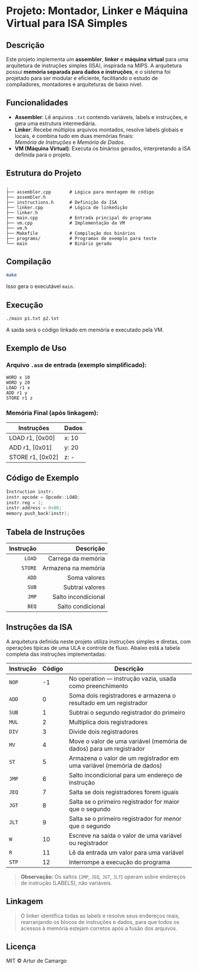 
# Projeto: Montador, Linker e Máquina Virtual para ISA Simples

## Descrição

Este projeto implementa um **assembler**, **linker** e **máquina virtual** para uma arquitetura de instruções simples (ISA), inspirada na MIPS. A arquitetura possui **memória separada para dados e instruções**, e o sistema foi projetado para ser modular e eficiente, facilitando o estudo de compiladores, montadores e arquiteturas de baixo nível.

## Funcionalidades

- **Assembler**: Lê arquivos `.txt` contendo variáveis, labels e instruções, e gera uma estrutura intermediária.
- **Linker**: Recebe múltiplos arquivos montados, resolve labels globais e locais, e combina tudo em duas memórias finais:  
  *Memória de Instruções* e *Memória de Dados*.
- **VM (Máquina Virtual)**: Executa os binários gerados, interpretando a ISA definida para o projeto.

## Estrutura do Projeto

```
.
├── assembler.cpp       # Lógica para montagem de código
├── assembler.h
├── instructions.h      # Definição da ISA
├── linker.cpp          # Lógica de linkedição
├── linker.h
├── main.cpp            # Entrada principal do programa
├── vm.cpp              # Implementação da VM
├── vm.h
├── Makefile            # Compilação dos binários
├── programs/           # Programas de exemplo para teste
└── main                # Binário gerado
```

## Compilação

```bash
make
```

Isso gera o executável `main`.

## Execução

```bash
./main p1.txt p2.txt
```

A saída será o código linkado em memória e executado pela VM.

## Exemplo de Uso

### Arquivo `.asm` de entrada (exemplo simplificado):

```
WORD x 10
WORD y 20
LOAD r1 x
ADD r1 y
STORE r1 z
```

### Memória Final (após linkagem):

| Instruções        | Dados          |
|-------------------|----------------|
| LOAD r1, [0x00]   | x: 10          |
| ADD r1, [0x01]    | y: 20          |
| STORE r1, [0x02]  | z: -           |

## Código de Exemplo

```cpp
Instruction instr;
instr.opcode = Opcode::LOAD;
instr.reg = 1;
instr.address = 0x00;
memory.push_back(instr);
```

## Tabela de Instruções

| Instrução | Descrição         |
|----------:|------------------:|
| `LOAD`    | Carrega da memória |
| `STORE`   | Armazena na memória |
| `ADD`     | Soma valores       |
| `SUB`     | Subtrai valores    |
| `JMP`     | Salto incondicional |
| `BEQ`     | Salto condicional  |


## Instruções da ISA

A arquitetura definida neste projeto utiliza instruções simples e diretas, com operações típicas de uma ULA e controle de fluxo. Abaixo está a tabela completa das instruções implementadas:

| Instrução | Código | Descrição                                                                 |
|-----------|--------|---------------------------------------------------------------------------|
| `NOP`     | -1     | No operation — instrução vazia, usada como preenchimento                  |
| `ADD`     | 0      | Soma dois registradores e armazena o resultado em um registrador          |
| `SUB`     | 1      | Subtrai o segundo registrador do primeiro                                 |
| `MUL`     | 2      | Multiplica dois registradores                                              |
| `DIV`     | 3      | Divide dois registradores                                                  |
| `MV`      | 4      | Move o valor de uma variável (memória de dados) para um registrador        |
| `ST`      | 5      | Armazena o valor de um registrador em uma variável (memória de dados)     |
| `JMP`     | 6      | Salto incondicional para um endereço de instrução                         |
| `JEQ`     | 7      | Salta se dois registradores forem iguais                                   |
| `JGT`     | 8      | Salta se o primeiro registrador for maior que o segundo                   |
| `JLT`     | 9      | Salta se o primeiro registrador for menor que o segundo                   |
| `W`       | 10     | Escreve na saída o valor de uma variável ou registrador                   |
| `R`       | 11     | Lê da entrada um valor para uma variável                                  |
| `STP`     | 12     | Interrompe a execução do programa                                          |

> **Observação:** Os saltos (`JMP`, `JEQ`, `JGT`, `JLT`) operam sobre endereços de instrução (LABELS), não variáveis.


## Linkagem

> O linker identifica todas as labels e resolve seus endereços reais, rearranjando os blocos de instruções e dados, para que todos os acessos à memória estejam corretos após a fusão dos arquivos.

## Licença

MIT © Artur de Camargo
